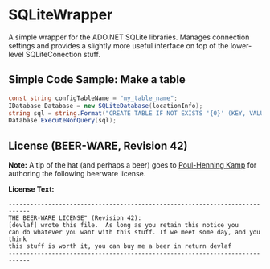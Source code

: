 SQLiteWrapper
===

A simple wrapper for the ADO.NET SQLite libraries.  Manages connection settings and provides a slightly more useful interface on top of the lower-level SQLiteConection stuff.


Simple Code Sample: Make a table
---

```C#
const string configTableName = "my_table_name";
IDatabase Database = new SQLiteDatabase(locationInfo);
string sql = string.Format("CREATE TABLE IF NOT EXISTS '{0}' (KEY, VALUE, TYPE);", configTableName);
Database.ExecuteNonQuery(sql);
```

License (BEER-WARE, Revision 42)
---
**Note:** 
A tip of the hat (and perhaps a beer) goes to [Poul-Henning Kamp](https://people.freebsd.org/~phk/) for authoring the following beerware license.  

**License Text:** 
```
----------------------------------------------------------------------------
THE BEER-WARE LICENSE" (Revision 42):
[devlaf] wrote this file.  As long as you retain this notice you 
can do whatever you want with this stuff. If we meet some day, and you think 
this stuff is worth it, you can buy me a beer in return devlaf
----------------------------------------------------------------------------
```